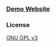 ### [Demo Website](http://ankitsultana.com/researcher)

### License

[GNU GPL v3](https://github.com/bk2dcradle/researcher/blob/gh-pages/LICENSE)
